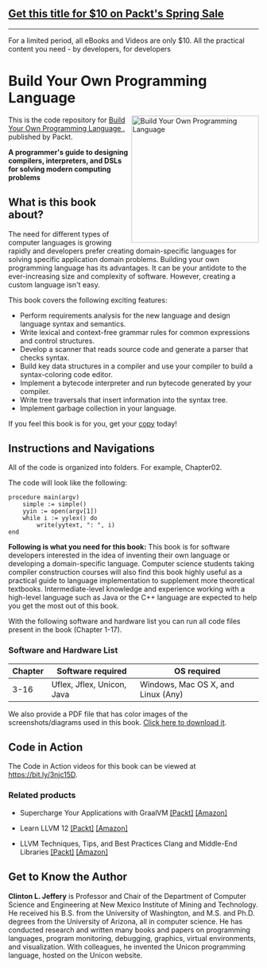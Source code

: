 ## [Get this title for $10 on Packt's Spring Sale](https://www.packt.com/B15963?utm_source=github&utm_medium=packt-github-repo&utm_campaign=spring_10_dollar_2022)
-----
For a limited period, all eBooks and Videos are only $10. All the practical content you need \- by developers, for developers

# Build Your Own Programming Language 

<a href="https://www.packtpub.com/programming/build-your-own-programming-language?utm_source=github&utm_medium=repository&utm_campaign=9781800204805"><img src="https://static.packt-cdn.com/products/9781800204805/cover/smaller" alt="Build Your Own Programming Language " height="256px" align="right"></a>

This is the code repository for [Build Your Own Programming Language ](https://www.packtpub.com/programming/build-your-own-programming-language?utm_source=github&utm_medium=repository&utm_campaign=9781800204805), published by Packt.

**A programmer's guide to designing compilers, interpreters, and DSLs for solving modern computing problems**

## What is this book about?
The need for different types of computer languages is growing rapidly and developers prefer creating domain-specific languages for solving specific application domain problems. Building your own programming language has its advantages. It can be your antidote to the ever-increasing size and complexity of software. However, creating a custom language isn't easy. 

This book covers the following exciting features:
- Perform requirements analysis for the new language and design language syntax and semantics.
- Write lexical and context-free grammar rules for common expressions and control structures.
- Develop a scanner that reads source code and generate a parser that checks syntax.
- Build key data structures in a compiler and use your compiler to build a syntax-coloring code editor.
- Implement a bytecode interpreter and run bytecode generated by your compiler.
- Write tree traversals that insert information into the syntax tree.
- Implement garbage collection in your language.

If you feel this book is for you, get your [copy](https://www.amazon.com/dp/1800204809) today!


## Instructions and Navigations
All of the code is organized into folders. For example, Chapter02.

The code will look like the following:
```
procedure main(argv)
    simple := simple()
    yyin := open(argv[1])
    while i := yylex() do
        write(yytext, ": ", i)
end
```

**Following is what you need for this book:**
This book is for software developers interested in the idea of inventing their own language or developing a domain-specific language. Computer science students taking compiler construction courses will also find this book highly useful as a practical guide to language implementation to supplement more theoretical textbooks. Intermediate-level knowledge and experience working with a high-level language such as Java or the C++ language are expected to help you get the most out of this book.

With the following software and hardware list you can run all code files present in the book (Chapter 1-17).
### Software and Hardware List
| Chapter | Software required | OS required |
| -------- | ------------------------------------ | ----------------------------------- |
| 3-16 | Uflex, Jflex, Unicon, Java | Windows, Mac OS X, and Linux (Any) |

We also provide a PDF file that has color images of the screenshots/diagrams used in this book. [Click here to download it](https://static.packt-cdn.com/downloads/9781800204805_ColorImages.pdf).

## Code in Action
The Code in Action videos for this book can be viewed at https://bit.ly/3njc15D.

### Related products
* Supercharge Your Applications with GraalVM  [[Packt]](https://www.packtpub.com/product/supercharge-your-applications-with-graalvm/9781800564909?utm_source=github&utm_medium=repository&utm_campaign=9781800564909) [[Amazon]](https://www.amazon.com/dp/1800564902)

* Learn LLVM 12  [[Packt]](https://www.packtpub.com/product/learn-llvm-12/9781839213502?utm_source=github&utm_medium=repository&utm_campaign=9781839213502) [[Amazon]](https://www.amazon.com/dp/1839213507)

* LLVM Techniques, Tips, and Best Practices Clang and Middle-End Libraries  [[Packt]](https://www.packtpub.com/product/llvm-techniques-tips-and-best-practices-clang-and-middle-end-libraries/9781838824952?utm_source=github&utm_medium=repository&utm_campaign=9781838824952) [[Amazon]](https://www.amazon.com/dp/1838824952)


## Get to Know the Author
**Clinton L. Jeffery**
is Professor and Chair of the Department of Computer Science and Engineering at New Mexico Institute of Mining and Technology. He received his B.S. from the University of Washington, and M.S. and Ph.D. degrees from the University of Arizona, all in computer science. He has conducted research and written many books and papers on programming languages, program monitoring, debugging, graphics, virtual environments, and visualization. With colleagues, he invented the Unicon programming language, hosted on the Unicon website.


